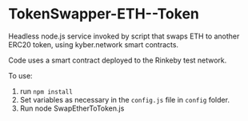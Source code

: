 # TokenSwapper-ETH--Token
Headless node.js service invoked by script that swaps ETH to another ERC20 token, using kyber.network smart contracts. 

Code uses a smart contract deployed to the Rinkeby test network.

To use:
1. run  `npm install`
2. Set variables as necessary in the `config.js` file in `config` folder.
3. Run node SwapEtherToToken.js
